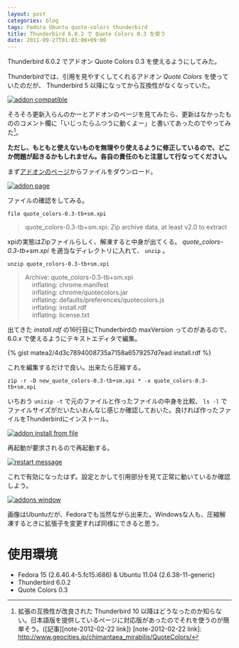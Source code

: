 ```yaml
---
layout: post
categories: blog
tags: Fedora Ubuntu quote-colors thunderbird
title: Thunderbird 6.0.2 で Quote Colors 0.3 を使う
date: 2011-09-27T01:03:00+09:00
---
```



Thunderbird 6.0.2 でアドオン Quote Colors 0.3 を使えるようにしてみた。

<!-- more -->

Thunderbirdでは、引用を見やすくしてくれるアドオン *Quote Colors* を使っていたのだが、 Thunderbird 5 以降になってから互換性がなくなっていた。

[![addon compatible]][addon compatible link]


そろそろ更新入らんのかーとアドオンのページを見てみたら、更新はなかったもののコメント欄に「いじったらふつうに動くよー」と書いてあったのでやってみた[^note-2012-02-22]。

**ただし、もともと使えないものを無理やり使えるように修正しているので、どこか問題が起きるかもしれません。各自の責任のもと注意して行なってください。**


まず[アドオンのページ]からファイルをダウンロード。

[![addon page]][addon page link]


ファイルの確認をしてみる。

```
file quote_colors-0.3-tb+sm.xpi
```


> quote\_colors-0.3-tb+sm.xpi: Zip archive data, at least v2.0 to extract

xpiの実態はZipファイルらしく、解凍すると中身が出てくる。 *quote_colors-0.3-tb+sm.xpi* を適当なディレクトリに入れて、 `unzip` 。

```
unzip quote_colors-0.3-tb+sm.xpi
```


> Archive: quote\_colors-0.3-tb+sm.xpi  
> &nbsp;&nbsp;&nbsp;&nbsp;inflating: chrome.manifest  
> &nbsp;&nbsp;&nbsp;&nbsp;inflating: chrome/quotecolors.jar  
> &nbsp;&nbsp;&nbsp;&nbsp;inflating: defaults/preferences/quotecolors.js  
> &nbsp;&nbsp;&nbsp;&nbsp;inflating: install.rdf  
> &nbsp;&nbsp;&nbsp;&nbsp;inflating: license.txt  

出てきた *install.rdf* の16行目にThunderbirdの maxVersion ってのがあるので、 6.0.x で使えるようにテキストエディタで編集。

{% gist matea2/4d3c7894008735a7158a6579257d7ead install.rdf %}


これを編集するだけで良い。出来たら圧縮する。

```
zip -r -D new_quote_colors-0.3-tb+sm.xpi * -x quote_colors-0.3-tb+sm.xpi
```


いちおう `unizip -t` で元のファイルと作ったファイルの中身を比較、 `ls -l` でファイルサイズがだいたいおんなじ感じか確認しておいた。良ければ作ったファイルをThunderbirdにインストール。

[![addon install from file]][addon install from file link]


再起動が要求されるので再起動する。

[![restart message]][restart message link]


これで有効になったはず。設定とかして引用部分を見て正常に動いているか確認しよう。

[![addons window]][addons window link]


画像はUbuntuだが、Fedoraでも当然ながら出来た。Windowsな人も、圧縮解凍するときに拡張子を変更すれば同様にできると思う。


# 使用環境

+ Fedora 15 (2.6.40.4-5.fc15.i686) & Ubuntu 11.04 (2.6.38-11-generic)
+ Thunderbird 6.0.2
+ Quote Colors 0.3



[アドオンのページ]: https://addons.mozilla.org/ja/thunderbird/addon/quote-colors/

[addon compatible]: https://lh3.googleusercontent.com/XdcbzybGmshAqNhlNUau3GVk9PGtq0sta_jcoweMpDAPALOQcXyxJANZbL_uzUUF53vC_osOsZ4qES1Cot9SxK8HXybf9qZZZUOM28a6Z7da3LPia__DrUUbHHOv4IePoHSsjYrbxw=w500
[addon compatible link]: https://photos.google.com/share/AF1QipPQFfch3TYQ0QKQ6P67zrlaLE_4asla7uGYPK8neQt0Hj9HV7NIGRH3EIsv9CD-Eg/photo/AF1QipPOJozIcl5pHTPOKjXeKaaoLoMJeplqIyl3w2L1?key=ZWpSOU55NGxWVmFETXVwR1NETXN5alJ3RHRUQy1R

[addon page]: https://lh3.googleusercontent.com/H8zbOM87MHoTGZo2BDVT0Dko7MUCjX1DcH8tZZNhabrbX8Bc8rAsLbGykI-ki66ClaoGCpMhm1ead23VDpBSdX6P2hqGzm9geD997HdypEw-97aJP_zNZeB1rDtQKzbtfpeKMqspJg=w500
[addon page link]: https://photos.google.com/share/AF1QipPQFfch3TYQ0QKQ6P67zrlaLE_4asla7uGYPK8neQt0Hj9HV7NIGRH3EIsv9CD-Eg/photo/AF1QipPSM-KE3O80k7ovUUReRzuNZZ58WoNOzoFWlToF?key=ZWpSOU55NGxWVmFETXVwR1NETXN5alJ3RHRUQy1R

[addon install from file]: https://lh3.googleusercontent.com/xuZfmIY4HsKYwmwHrS66baV3tOPTuHuPb0uPRYWsS_DAdozlUocrbGTaQ4YuaV_G5ePUWWHl00abe8kPvy2xjrmqEH_3xJxV6ujwzcjrt8C_Lr4rN9rN31Nr56WecQs8ctNH2C5kAA=w500
[addon install from file link]: https://photos.google.com/share/AF1QipPQFfch3TYQ0QKQ6P67zrlaLE_4asla7uGYPK8neQt0Hj9HV7NIGRH3EIsv9CD-Eg/photo/AF1QipMUkDcTqDAoOeZjmpu3pQnunZA4Z2hkAdH92sF1?key=ZWpSOU55NGxWVmFETXVwR1NETXN5alJ3RHRUQy1R

[restart message]: https://lh3.googleusercontent.com/l7aO9uWFOwPCbtOHBONEZ5Lq4x9Rcb3GoNgmGrdu1X4e_ErJiBA0btLv6K4LKTp5MJS8A0MMGhAMdFzp-AksW9YXavRjyCc8ato0m1dCMw4nEngx7gipjfeyO9xfzmT_pVykSVFVDg=w500
[restart message link]: https://photos.google.com/share/AF1QipPQFfch3TYQ0QKQ6P67zrlaLE_4asla7uGYPK8neQt0Hj9HV7NIGRH3EIsv9CD-Eg/photo/AF1QipOlfmsqFfnxm10qYjgd2VlHQ5YzLzC_FgJsS1QS?key=ZWpSOU55NGxWVmFETXVwR1NETXN5alJ3RHRUQy1R

[addons window]: https://lh3.googleusercontent.com/HCLI3QuizAYwcIqLFPS67vI4z_nG1vhoRaiGy-hzribMow7PtaqolxET1DeBzTyVWVNKr_KF-kAcy7hHjvPasgNHHPDL8GnFPHUpxpySpQyTwO_iUMeVnfJfClP86URNFAOjWmEd3w=w500
[addons window link]: https://photos.google.com/share/AF1QipPQFfch3TYQ0QKQ6P67zrlaLE_4asla7uGYPK8neQt0Hj9HV7NIGRH3EIsv9CD-Eg/photo/AF1QipNX6j76r544kTKCG1VR5_vQ3pMPul-IJ_Q-XXod?key=ZWpSOU55NGxWVmFETXVwR1NETXN5alJ3RHRUQy1R

[^note-2012-02-22]: 拡張の互換性が改良された Thunderbird 10 以降はどうなったのか知らない。日本語版を提供しているページに対応版があったのでそれを使うのが簡単そう。([記事][note-2012-02-22 link])
[note-2012-02-22 link]: http://www.geocities.jp/chimantaea_mirabilis/QuoteColors/

